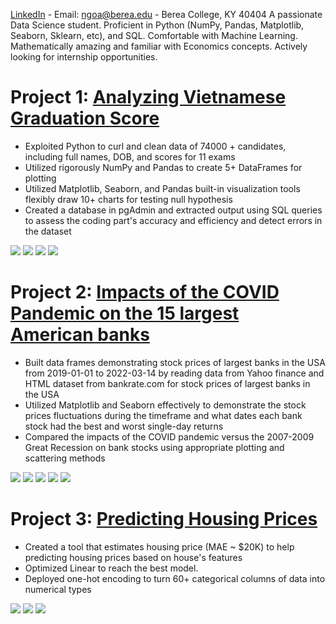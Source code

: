 [LinkedIn](linkedin.com/in/ahnngo) - Email: ngoa@berea.edu - Berea College, KY 40404
A passionate Data Science student. Proficient in Python (NumPy, Pandas, Matplotlib, Seaborn, Sklearn, etc), and SQL. Comfortable with Machine Learning. Mathematically amazing and familiar with Economics concepts. Actively looking for internship opportunities. 

# Project 1: [Analyzing Vietnamese Graduation Score](https://github.com/ahnngo/analyzing_vietnamese_graduation_score_2020)
* Exploited Python to curl and clean data of 74000 + candidates, including full names, DOB, and scores for 11 exams
* Utilized rigorously NumPy and Pandas to create 5+ DataFrames for plotting
* Utilized Matplotlib, Seaborn, and Pandas built-in visualization tools flexibly draw 10+ charts for testing null hypothesis
* Created a database in pgAdmin and extracted output using SQL queries to assess the coding part's accuracy and efficiency and detect errors in the dataset

![](https://github.com/ahnngo/ahnngo_portfolio/blob/main/images/The%20numbers%20of%20student%20participating%20in%20each%20exam.png)
![](https://github.com/ahnngo/ahnngo_portfolio/blob/main/images/Percentage%20of%20exam%20combination%20taken%20by%20students.png)
![](https://github.com/ahnngo/ahnngo_portfolio/blob/main/images/Mandatory%20Meanscore.png)
![](https://github.com/ahnngo/ahnngo_portfolio/blob/main/images/Most%20Popular%20First%20Name.png)

# Project 2: [Impacts of the COVID Pandemic on the 15 largest American banks](https://github.com/ahnngo/bank-stocks-affected-by-covid)
* Built data frames demonstrating stock prices of largest banks in the USA from 2019-01-01 to 2022-03-14 by reading data from Yahoo finance and HTML dataset from bankrate.com for stock prices of largest banks in the USA
* Utilized Matplotlib and Seaborn effectively to demonstrate the stock prices fluctuations during the timeframe and what dates each bank stock had the best and worst single-day returns
* Compared the impacts of the COVID pandemic versus the 2007-2009 Great Recession on bank stocks using appropriate plotting and scattering methods

![](https://github.com/ahnngo/ahnngo_portfolio/blob/main/images/Banks%20stock%20return.png)
![](https://github.com/ahnngo/ahnngo_portfolio/blob/main/images/Stock%20Return%20over%20Time.png)
![](https://github.com/ahnngo/ahnngo_portfolio/blob/main/images/Stock%20price%20fluctuation.png)
![](https://github.com/ahnngo/ahnngo_portfolio/blob/main/images/Correlation%20of%20Stock%20Prices%20of%20Each%20Bank.png)
![](https://github.com/ahnngo/ahnngo_portfolio/blob/main/images/aximum%20and%20Minimum%20Change%20in%20Close%20Price%20of%20Stocks%20by%20Time.png)

# Project 3: [Predicting Housing Prices](https://github.com/ahnngo/house-prices-advanced-regression-techniques)
* Created a tool that estimates housing price (MAE ~ $20K) to help predicting housing prices based on house's features
* Optimized Linear to reach the best model.
* Deployed one-hot encoding to turn 60+ categorical columns of data into numerical types

![](https://github.com/ahnngo/ahnngo_portfolio/blob/main/images/Null%20Values%20Count.png)
![](https://github.com/ahnngo/ahnngo_portfolio/blob/main/images/y_test%20vs.%20prediction.png)
![](https://github.com/ahnngo/ahnngo_portfolio/blob/main/images/Error%20Distribution.png)
